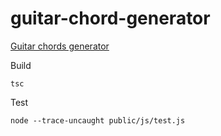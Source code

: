 # guitar-chord-generator
[Guitar chords generator](https://skopylov58.github.io/guitar-chord-generator/)

Build
```
tsc
```
Test
```
node --trace-uncaught public/js/test.js
```
